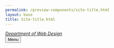 ```yaml
--- 
permalink: /preview-components/site-title.html
layout: base 
title: Site-title.html
---
```


<div class="navbar">
  <div class="logo" id="logo">
    <em class="logo-text">
      <a href="/"
        title="Home"
        aria-label="Home">
        Department of Web Design
      </a>
    </em>
  </div>
  <button class="menu-btn">Menu</button>
</div>

